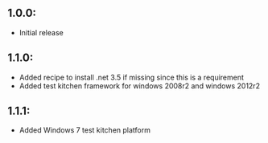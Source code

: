 ## 1.0.0:
* Initial release

## 1.1.0:
* Added recipe to install .net 3.5 if missing since this is a requirement
* Added test kitchen framework for windows 2008r2 and windows 2012r2

## 1.1.1:
* Added Windows 7 test kitchen platform
